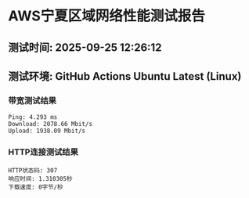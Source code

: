 # AWS宁夏区域网络性能测试报告
## 测试时间: 2025-09-25 12:26:12
## 测试环境: GitHub Actions Ubuntu Latest (Linux)

### 带宽测试结果
```
Ping: 4.293 ms
Download: 2078.66 Mbit/s
Upload: 1938.09 Mbit/s
```

### HTTP连接测试结果
```
HTTP状态码: 307
响应时间: 1.310305秒
下载速度: 0字节/秒
```

